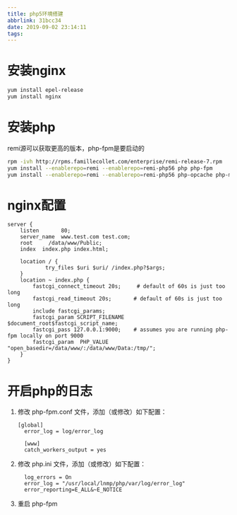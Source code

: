 ```yaml
---
title: php5环境搭建
abbrlink: 31bcc34
date: 2019-09-02 23:14:11
tags:
---
```


# 安装nginx

```bash
yum install epel-release
yum install nginx

```

# 安装php

remi源可以获取更高的版本，php-fpm是要启动的

```bash
rpm -ivh http://rpms.famillecollet.com/enterprise/remi-release-7.rpm
yum install --enablerepo=remi --enablerepo=remi-php56 php php-fpm
yum install --enablerepo=remi --enablerepo=remi-php56 php-opcache php-mbstring php-mysql* php-gd php-redis php-mcrypt php-xml php-redis
```

# nginx配置

```nginx
server {
    listen       80;
    server_name  www.test.com test.com;
    root     /data/www/Public;
    index  index.php index.html;

    location / {
            try_files $uri $uri/ /index.php?$args;
    }
    location ~ index.php {
        fastcgi_connect_timeout 20s;     # default of 60s is just too long
        fastcgi_read_timeout 20s;       # default of 60s is just too long
        include fastcgi_params;
        fastcgi_param SCRIPT_FILENAME $document_root$fastcgi_script_name;
        fastcgi_pass 127.0.0.1:9000;    # assumes you are running php-fpm locally on port 9000
        fastcgi_param  PHP_VALUE  "open_basedir=/data/www/:/data/www/Data:/tmp/";
    }
}
```

# 开启php的日志

1. 修改 php-fpm.conf 文件，添加（或修改）如下配置：

   ```nginx
   [global]
     error_log = log/error_log
   
     [www]
     catch_workers_output = yes
   ```

2. 修改 php.ini 文件，添加（或修改）如下配置：

   ```
     log_errors = On
     error_log = "/usr/local/lnmp/php/var/log/error_log"
     error_reporting=E_ALL&~E_NOTICE
   ```

3. 重启 php-fpm 